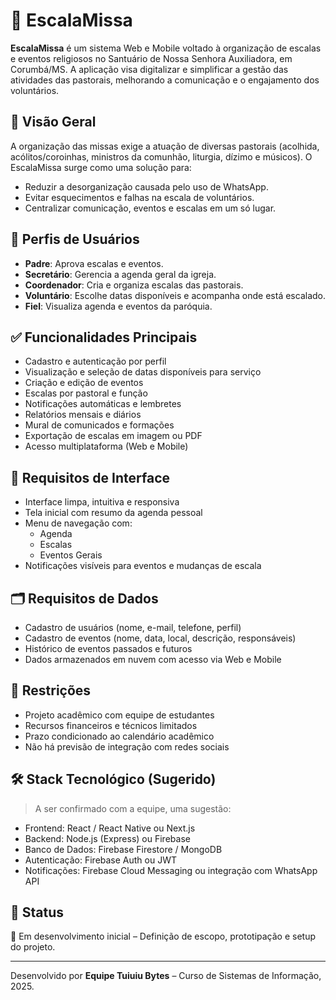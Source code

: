 # 📅 EscalaMissa

**EscalaMissa** é um sistema Web e Mobile voltado à organização de escalas e eventos religiosos no Santuário de Nossa Senhora Auxiliadora, em Corumbá/MS. A aplicação visa digitalizar e simplificar a gestão das atividades das pastorais, melhorando a comunicação e o engajamento dos voluntários.

## 🧭 Visão Geral

A organização das missas exige a atuação de diversas pastorais (acolhida, acólitos/coroinhas, ministros da comunhão, liturgia, dízimo e músicos). O EscalaMissa surge como uma solução para:

- Reduzir a desorganização causada pelo uso de WhatsApp.
- Evitar esquecimentos e falhas na escala de voluntários.
- Centralizar comunicação, eventos e escalas em um só lugar.

## 👤 Perfis de Usuários

- **Padre**: Aprova escalas e eventos.
- **Secretário**: Gerencia a agenda geral da igreja.
- **Coordenador**: Cria e organiza escalas das pastorais.
- **Voluntário**: Escolhe datas disponíveis e acompanha onde está escalado.
- **Fiel**: Visualiza agenda e eventos da paróquia.

## ✅ Funcionalidades Principais

- Cadastro e autenticação por perfil
- Visualização e seleção de datas disponíveis para serviço
- Criação e edição de eventos
- Escalas por pastoral e função
- Notificações automáticas e lembretes
- Relatórios mensais e diários
- Mural de comunicados e formações
- Exportação de escalas em imagem ou PDF
- Acesso multiplataforma (Web e Mobile)

## 🎯 Requisitos de Interface

- Interface limpa, intuitiva e responsiva
- Tela inicial com resumo da agenda pessoal
- Menu de navegação com:
  - Agenda
  - Escalas
  - Eventos Gerais
- Notificações visíveis para eventos e mudanças de escala

## 🗂️ Requisitos de Dados

- Cadastro de usuários (nome, e-mail, telefone, perfil)
- Cadastro de eventos (nome, data, local, descrição, responsáveis)
- Histórico de eventos passados e futuros
- Dados armazenados em nuvem com acesso via Web e Mobile

## 🚫 Restrições

- Projeto acadêmico com equipe de estudantes
- Recursos financeiros e técnicos limitados
- Prazo condicionado ao calendário acadêmico
- Não há previsão de integração com redes sociais

## 🛠️ Stack Tecnológico (Sugerido)

> A ser confirmado com a equipe, uma sugestão:
- Frontend: React / React Native ou Next.js
- Backend: Node.js (Express) ou Firebase
- Banco de Dados: Firebase Firestore / MongoDB
- Autenticação: Firebase Auth ou JWT
- Notificações: Firebase Cloud Messaging ou integração com WhatsApp API

## 📌 Status

🚧 Em desenvolvimento inicial – Definição de escopo, prototipação e setup do projeto.

---

Desenvolvido por **Equipe Tuiuiu Bytes** – Curso de Sistemas de Informação, 2025.

